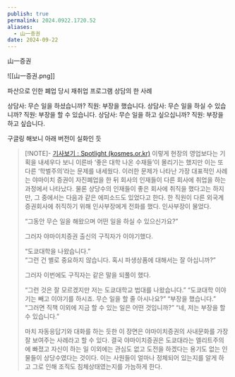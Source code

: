 ```yaml
---
publish: true
permalink: 2024.0922.1720.52
aliases:
  - 山一증권
date: 2024-09-22
---
```

山一증권

![[山一증권.png]]

파산으로 인한 폐업 당시 재취업 프로그램 상담의 한 사례

상담사: 무슨 일을 하셨습니까? 
직원: 부장을 했습니다. 
상담사: 무슨 일을 하실 수 있습니까? 
직원: 부장을 할 수 있습니다. 
상담사: 무슨 일을 하고 싶으십니까? 
직원: 부장을 하고 싶습니다.

구글링 해보니 아래 버전이 실화인 듯
> [!NOTE]- [기사보기 : Spotlight (kosmes.or.kr)](https://nara.kosmes.or.kr/newshome/mtnmain.php?mtnkey=articleview&mkey=todaylist&mkey2=45&aid=2530&bpage=360&stext=&smelink=1)
> 이렇게 현장의 영업보다는 기획을 내세우다 보니 이른바 ‘좋은 대학 나온 수재들’이 몰리기는 했지만 이는 또 다른 ‘학벌주의’라는 문제를 내세웠다. 이러한 문제가 나타난 가장 대표적인 사례는 야마이치 증권이 자진폐업을 한 뒤 회사의 인재들이 다른 회사에 취업을 하는 과정에서 나타났다. 물론 상당수의 인재들이 좋은 회사에 취직을 했다고는 하지만, 그 중에서는 다음과 같은 에피소드도 있었다고 한다. 한 직원이 다른 외국계 증권회사에 취직하기 위해 인사부장에게 전화를 했다. 인사부장이 물었다.
> 
> “그동안 무슨 일을 해왔으며 어떤 일을 하실 수 있으신가요?” 
>
> 그러자 야마이치증권 출신의 구직자가 이야기했다.
> 
> “도쿄대학을 나왔습니다.”  
> “그런 건 별로 중요하지 않습니다. 혹시 파생상품에 대해서는 잘 아십니까?”
> 
> 그러자 이번에도 구직자는 같은 말을 되풀이 했다.
> 
> “그런 것은 잘 모르겠지만 저는 도쿄대학교 법대를 나왔습니다.” 
> “도쿄대학 이야기는 빼고 이야기를 하시죠. 무슨 일을 할 줄 아시나요?” 
> “부장을 했습니다.”  
> “그러면 직책 이외에 지금 할 수 있는 일은 어떤 것입니까?” 
> “네, 저는 부장을 할 수 있습니다.”
> 
> 마치 자동응답기와 대화를 하는 듯한 이 장면은 야마이치증권의 사내문화를 가장 잘 보여주는 사례라고 할 수 있다. 결국 야마이치증권은 도쿄대라는 엘리트주의에 빠졌고 자신이 하는 일 이외에는 관심도 없고 도전을 하겠다는 용기도 없는 인물들이 상당수였다는 것이다. 이는 사원들이 얼마나 정체되어 있는지를 알게 하고 그로 인해 조직도 침체상태였는지를 가늠하게 한다.

